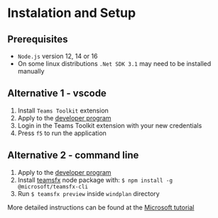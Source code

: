 # Instalation and Setup

## Prerequisites
- `Node.js` version 12, 14 or 16
- On some linux distributions `.Net SDK 3.1` may need to be installed manually

## Alternative 1 - vscode
1. Install `Teams Toolkit` extension
2. Apply to the [developer program](https://developer.microsoft.com/en-us/microsoft-365/dev-program)
3. Login in the Teams Toolkit extension with your new credentials
4. Press `f5` to run the application

## Alternative 2 - command line
1. Apply to the [developer program](https://developer.microsoft.com/en-us/microsoft-365/dev-program)
2. Install [teamsfx](https://github.com/OfficeDev/TeamsFx/tree/main/packages/cli) node package with: `$ npm install -g @microsoft/teamsfx-cli`
3. Run `$ teamsfx preview` inside `windplan` directory

More detailed instructions can be found at the [Microsoft tutorial](https://docs.microsoft.com/en-us/microsoftteams/platform/sbs-gs-javascript?tabs=vscode%2Cvsc%2Cviscode%2Cvcode&tutorial-step=3)